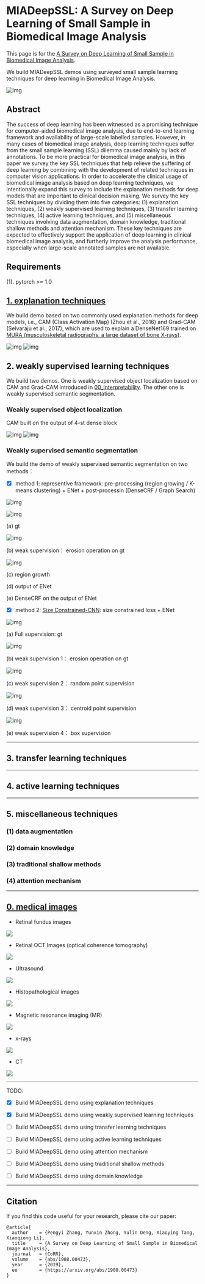 # MIADeepSSL: A Survey on Deep Learning of Small Sample in Biomedical Image Analysis

This page is for the [A Survey on Deep Learning of Small Sample in Biomedical Image Analysis](https://arxiv.org/abs/1908.00473).

We build MIADeepSSL demos using surveyed small sample learning techniques for deep learning in Biomedical Image Analysis. 


![img](./chart.jpg)


## Abstract

The success of deep learning has been witnessed as a promising technique for computer-aided biomedical image analysis, due to end-to-end learning framework and availability of large-scale labelled samples. However, in many cases of biomedical image analysis, deep learning techniques suffer from the small sample learning (SSL) dilemma caused mainly by lack of annotations. To be more practical for biomedical image analysis, in this paper we survey the key SSL techniques that help relieve the suffering of deep learning by combining with the development of related techniques in computer vision applications. In order to accelerate the clinical usage of biomedical image analysis based on deep learning techniques, we intentionally expand this survey to include the explanation methods for deep models that are important to clinical decision making. We survey the key SSL techniques by dividing them into five categories: (1) explanation techniques, (2) weakly supervised learning techniques, (3) transfer learning techniques, (4) active learning techniques, and (5) miscellaneous techniques involving data augmentation, domain knowledge, traditional shallow methods and attention mechanism. These key techniques are expected to effectively support the application of deep learning in clinical biomedical image analysis, and furtherly improve the analysis performance, especially when large-scale annotated samples are not available.

## Requirements

(1). pytorch >= 1.0





## [1. explanation techniques](./00_Interpretability)

We build demo based on two commonly used explanation methods for deep models, i.e., CAM (Class Activation Map) (Zhou et al., 2016) and Grad-CAM (Selvaraju et al., 2017), which are used to explain a DenseNet169 trained on [MURA (musculoskeletal radiographs, a large dataset of bone X-rays)](https://stanfordmlgroup.github.io/competitions/mura/).


![img](00_Interpretability/images/image2.png)
![img](00_Interpretability/images/image2_cam.png)

## 2. weakly supervised learning techniques

We build two demos. One is weakly supervised object localization based on CAM and Grad-CAM introduced in [00_Interpretability](./00_Interpretability). The other one is weakly supervised semantic segmentation.

### Weakly supervised object localization

CAM built on the output of 4-st dense block

![img](./01_WeaklySupervised/images/image2_cam.png)
![img](./01_WeaklySupervised/images/image2_cam_p.png)


### Weakly supervised semantic segmentation

We build the demo of weakly supervised semantic segmentation on two methods：

- [x] method 1: representive framework: pre-processing (region growing / K-means clustering) + ENet + post-processin (DenseCRF / Graph Search)


![img](./01_WeaklySupervised/images/patient006_01_0_6.png)

![img](./01_WeaklySupervised/images/gt.png)

(a) gt


![img](./01_WeaklySupervised/images/erosion-val.png)

(b) weak supervision： erosion operation on gt

![img](./01_WeaklySupervised/images/regiongrowth.png)

(c) region growth



(d) output of ENet


(e) DenseCRF on the output of ENet









- [x] method 2: [Size Constrained-CNN](https://arxiv.org/abs/1805.04628): size constrained loss + ENet

![img](./01_WeaklySupervised/images/Figure_fs.png)

(a) Full supervision: gt

![img](./01_WeaklySupervised/images/Figure_ep.png)

(b) weak supervision 1： erosion operation on gt


![img](./01_WeaklySupervised/images/Figure_rand.png)

(c) weak supervision 2： random point supervision 


![img](./01_WeaklySupervised/images/Figure_centroid.png)

(d) weak supervision 3： centroid point supervision 

![img](./01_WeaklySupervised/images/Figure_box.png)

(e) weak supervision 4： box supervision


------------

## 3. transfer learning techniques



------------

## 4. active learning techniques


------------


## 5. miscellaneous techniques


### (1) data augmentation

### (2) domain knowledge

### (3) traditional shallow methods

### (4) attention mechanism



------------

## [0. medical images](./MedicalImages)

- Retinal fundus images

![](MedicalImages/images/retina.jpg)

- Retinal OCT Images (optical coherence tomography)

![](MedicalImages/images/oct.jpeg)

- Ultrasound

![](MedicalImages/images/ultrasound.png)

- Histopathological images

![](MedicalImages/images/acdc-hist.jpeg)

- Magnetic resonance imaging (MR)

![](MedicalImages/images/acdc-mr0.png)

- x-rays

![](MedicalImages/images/chestxray8.png)

- CT

![](MedicalImages/images/KITS2019-3d.png)


---------------



TODO:

- [x] Build MIADeepSSL demo using explanation techniques

- [x] Build MIADeepSSL demo using weakly supervised learning techniques

- [ ] Build MIADeepSSL demo using transfer learning techniques

- [ ] Build MIADeepSSL demo using active learning techniques

- [ ] Build MIADeepSSL demo using attention mechanism

- [ ] Build MIADeepSSL demo using traditional shallow methods

- [ ] Build MIADeepSSL demo using domain knowledge


----------

## Citation

If you find this code useful for your research, please cite our paper:

```
@article{
  author    = {Pengyi Zhang, Yunxin Zhong, Yulin Deng, Xiaoying Tang, Xiaoqiong Li},
  title     = {A Survey on Deep Learning of Small Sample in Biomedical Image Analysis},
  journal   = {CoRR},
  volume    = {abs/1908.00473},
  year      = {2019},
  ee        = {https://arxiv.org/abs/1908.00473}
}

```
